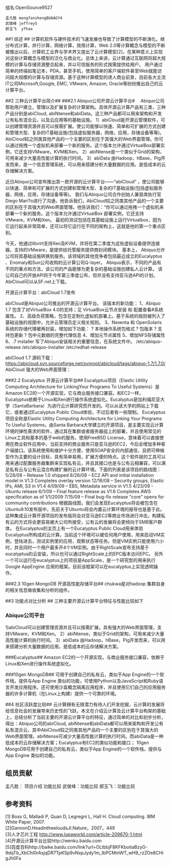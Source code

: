 ﻿组名:OpenSource9527

    孟凡胜 mengfanshengBUAAGY4
    武俊峰 jeffrey5  
    郝玉飞  yfhao

##1  综述 ##
计算机软件与硬件技术的飞速发展也导致了计算模型的不断演化。继分布式计算，并行计算，网络计算，效用计算，Web 2.0等计算概念与模型的不断被推出以后，计算机工业界与学术界又提出了云计算模型[2]，在某种意义上实现对这些计算概念与模型的泛化与商业化。总体上来讲，云计算通过互联网将超大规模的计算与存储资源整合起来，并以可信服务的形式按需提供给用户。
 用户通过简单的终端如笔记本，PDA，甚至手机，使用简单的客户端软件甚至Web就能访问超大规模的计算与存储资源。基于这种计算模型的诱人商业前景，目前各大主流IT公司Microsoft,Google, EMC, VMware, Amazon, Oracle等纷纷推出自己的云计算平台。


##2   三种云计算平台简介##
###2.1   Abiquo公司开源云计算平台#
   　Abiquo公司帮助用户建立，管理以及扩展复杂的计算架构。具体开源云计算产品有三类，三种产品分别是abiCloud, abiNtense和abiData。这三种产品都可以用来架构和开发公有私有混合云，以及云应用等的基础设施。
1）abiCloud是开源云管理软件，可以创建管理资源并且可以按需扩展。使公司能够以快速、简单和可扩展的方式创建和管理大型、复杂的IT基础设施(包括虚拟服务器，网络，应用，存储设备等等)。AbiCloud较之同类其他产品的一个主要的区别在于其强大的Web界面管理。你可以通过拖拽一个虚拟机来部署一个新的服务。这个版本允许通过VirtualBox部署实例，它还支持VMware，KVM和Xen。
2）abiNtense是一个类似于Grid的架构，可用来减少大量高性能计算的执行时间。
3）abiData 由Hadoop，hBase，Pig开发而来，是一个信息管理系统，可以用来搭建分析大量数据的应用。是低成本的云存储解决方案。

近日Abiquo公司宣布推出其一款开源的云计算平台——“abiCloud” ，使公司能够以快速、简单和可扩展的方式创建和管理大型、复杂的IT基础设施(包括虚拟服务器，网络，应用，存储设备等等)。
我们与Abiquo公司合作创始人兼首席执行官Diego Mari?o进行了沟通，他告诉我们，AbiCloud较之同类其他产品的一个主要的区别在于其强大的Web界面管理。他告诉我们：“你可以通过拖拽一个虚拟机来部署一个新的服务。这个版本允许通过VirtualBox 部署实例，它还支持VMware，KVM和Xen。
最初的测试包括在其基础设施上运行Virtualbox，因为它运行起来非常简单，还可以将它运行在不同的架构上，这就是他的第一个重点区别。

 
今天，他通过libvirt支持Xen及KVM，并将在第二季度为这些虚拟设备提供连接器。支持的VMware，是提供给托管服务提供商封闭模块。
基本上， Abiquo允许公司将其基础设施转换到服务。该领域的其他竞争者包括最近成立的Eucalyptus 、Enomaly和Sun公司收购的云计算公司Q-layer。
Abiquo表示，不同的产品有不同的重点和方法，该公司的产品能够为更复杂的基础设施创建私人云计算。
该公司自己的开放API将于今年第三季度公布，但并没有支持亚马逊API的计划。
AbiCloud可以从SF.net上下载。

开源云计算平台：abiCloud 1.7发布

abiCloud是Abiquo公司推出的开源云计算平台。
 该版本的新功能：
1、Abiquo 1.7 包含了对VirtualBox 4.0的支持；见 VirtualBox云节点安装 和 配置查看#系统属性。
2、高级负荷策略，包含在定制化虚拟机部署上。基于系统的规则被列入了基础设施的视图中，允许云管理员定义相关规则。
3、Nexenta 和 OpenSolaris系统的存储代理被再封装，增加如下功能：
?	本地操作系统包格式
?	包版本
?	支持包更新
?	包中元数据的完整代理信息
4、增加元节点属性
5、增加NFS存储属性
6、.7 installer 写了Abiquo安装相关的重要信息，在系统文件中。
/etc/abiquo-release
/etc/abiquo-installer
/etc/redhat-release

abiCloud 1.7 源码下载：https://abicloud.svn.sourceforge.net/svnroot/abicloud/tags/abiquo-1.7/1.7.0/
AbiCloud 强大的Web界面管理：
       


###2.2   Eucalyptus 开源云计算平台##
 Eucalyptus项目（Elastic Utility Computing Architecture for LinkingYour Programs To Useful Systems）是Amazon EC2的一个开源实现，它与商业服务接口兼容。和EC2一样，Eucalyptus依赖于Linux和Xen进行操作系统虚拟化。Eucalyptus是加利福尼亚大学（SantaBarbara）为进行云计算研究而开发的。可以从该大学的网站上下载它，或者通过Eucalyptus Public Cloud体验，不过后者有一些限制。 
Eucalyptus 项目全称是Elastic Utility Computing Architecture for Linking Your Programs To Useful Systems，由Santa Barbara大学建立的开源项目，是主要实现云计算环境的弹性需求的软件，通过其在集群或者服务器组上的部署，并且使用常见的Linux工具和基本的基于web的服务。使用FreeBSD License，意味着可以直接使用在商业软件应用中，当前支持的商业服务只是亚马逊的EC2，今后会增加多种客户端接口。该系统使用和维护十分方便，使用SOAP安全的内部通信，且把可伸缩型作为主要的设计目标，具有简单易用，扩展方便的特点。这个软件层的工具可以用来通过配置服务器集群来实现私有云，并且其接口也是与公有云相兼容，可以满足私有云与公有云混合构建扩展的云计算环境。下面的列表是该项目的路线图：
5/28/08 – Release 1.0 shipped
8/28/08 – EC2 API and initial installation model in V1.3 Completes overlay version
12/16/08 – Security groups, Elastic IPs, AMI, S3 in V1.4
4/09/09 – EBS, Metadata service in V1.5
4/23/09 - Ubuntu release
6/1/09 – Final feature release as V1.6 Completes AWS specification as of 1/1/2009 
7/15/09 – Final bug-fix release "core" opens for community contributions
根据路线图，我们会发现Eucalyptus将会被包含在Ubuntu9.10发布版中，先前关于Ubuntu将会内置云计算环境的报导也是基于此。这种集成云计算开源项目的发布版将会对亚马逊EC2等商业市场进行冲击。构建私有云的方式将会更容易被大公司所接受，公有云的发展将会更倾向于SMB客户群体。
在Eucalyptus的主页上有一个Eucalyptus Public Cloud用来体验Eucalyptus所构成的云计算。当前这个环境可以被任何用户使用，用来启动VM实例，登陆进去，测试实例里的应用，观察状态等任务。但是VM实例只能使用六小时，并且同时一个用户最多开4个VM实例。由于RightScale宣布支持基于eucalyptus的云安装，所以也可以通过RightScale上的EPC版本访问EPC。
另外一个可以运行在eucalyptus上的项目是AppScale，是一个研究型的用来执行Google AppEngine 应用的框架。目前该框架可以在eucalyptus上实现透明操作。

###2.3	10gen MongoDB 开源高性能存储平台##
  chukwa是对hadoop 集群自身的相关信息做收集和分析的组件。

##3	功能点对比分析 ##
三种主要开源云计算平台特征与性能比较如下
### Abiquo公司平台 ##
1)abiCloud可以创建管理资源并且可以按需扩展，具有强大的Web界面管理，支持VMware，KVM和Xen。
2）abiNtense，类似于Grid的架构，可用来减少大量高性能计算的执行时间。
3）abiData 由Hadoop，hBase，Pig开发而来，可以用来搭建分析大量数据的应用，是低成本的云存储解决方案。

###Eucalyptus##
Amazon EC2的一个开源实现，与商业服务接口兼容，依赖于Linux和Xen进行操作系统虚拟化。

###10gen MongoDB##
可用于创建自己的私有云，类似于App Engine的一个软件栈，提供与App Engine 类似的功能，可使用Python以及JavaScript和Ruby语言开发应用程序。还可使用沙盒概念隔离应用程序，并且使用它们自己的应用服务器的许多计算机（在Linux上构建）提供一个可靠的环境。


##4	社区活跃度比较##
 云计算拥有无限潜力有待人们开发挖掘，云计算的发展将给信息社会的发展带来历史性的飞跃，本文在介绍云计算及云计算平台构架的基础上，总结分析了当前主要的开源云计算平台的特征，通过简单的对比和初步分析，得出：Abiquo公司的abiCloud, abiNtense和abiData都可以用来架构和开发公有私有混合云，其中AbiCloud较之同类其他产品的一个主要的区别在于其强大的Web界面管理。abiNtense可减少大量高性能计算的执行时间。而abiData是一种低成本的云存储解决方案；Eucalyptus有EC2的类似功能和接口； 10gen MongoDB可用于创建自己的私有云，类似于App Engine的一个软件栈，提供与App Engine 类似的功能。

##  组员贡献 ##
孟凡胜： 项目介绍 功能比较  武俊峰：功能比较 郝玉飞：功能比较

## 参考资料 ##
[1] Boss G, Malladi P, Quan D, Legregni L, Hall H. Cloud computing. IBM White Paper, 2007.    
[2]GannonD.HeadintheeloudsJl.Nature，2007，449    
[3]人才芯片工程 http://www.lupaworld.com/article-209670-1.html    
[4]开源云计算平台比较http://wenku.baidu.com    
[5]百度百科http://baike.baidu.com/link?url=OLtbbjF8KFKboitaBzyG-9dqTb_XbChI0rAsjqDR7TpKSp9vNxpJydy1m_IbPCMmWT_wH9_rzZOe8CHigJh0Fa
